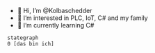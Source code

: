- 👋 Hi, I’m @Kolbaschedder
- 👀 I’m interested in PLC, IoT, C# and my family
- 🌱 I’m currently learning C#

<!---
Kolbaschedder/Kolbaschedder is a ✨ special ✨ repository because its `README.md` (this file) appears on your GitHub profile.
You can click the Preview link to take a look at your changes.
--->
```mermaid
stategraph 
0 [das bin ich]

```
